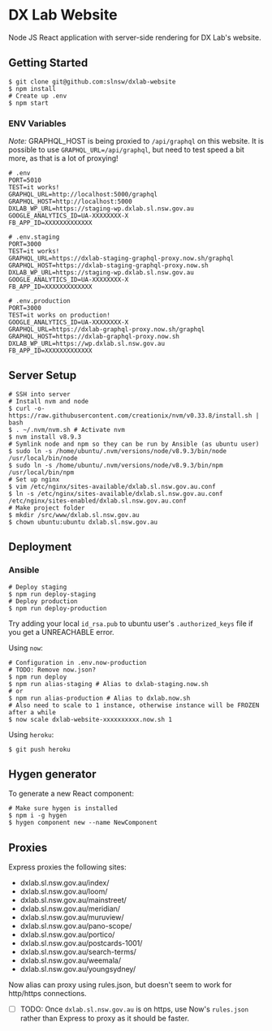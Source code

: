 # DX Lab Website

Node JS React application with server-side rendering for DX Lab's website.

## Getting Started

```
$ git clone git@github.com:slnsw/dxlab-website
$ npm install
# Create up .env
$ npm start
```

### ENV Variables

_Note:_ GRAPHQL_HOST is being proxied to `/api/graphql` on this website. It is possible to use `GRAPHQL_URL=/api/graphql`, but need to test speed a bit more, as that is a lot of proxying!

```
# .env
PORT=5010
TEST=it works!
GRAPHQL_URL=http://localhost:5000/graphql
GRAPHQL_HOST=http://localhost:5000
DXLAB_WP_URL=https://staging-wp.dxlab.sl.nsw.gov.au
GOOGLE_ANALYTICS_ID=UA-XXXXXXXX-X
FB_APP_ID=XXXXXXXXXXXXX

# .env.staging
PORT=3000
TEST=it works!
GRAPHQL_URL=https://dxlab-staging-graphql-proxy.now.sh/graphql
GRAPHQL_HOST=https://dxlab-staging-graphql-proxy.now.sh
DXLAB_WP_URL=https://staging-wp.dxlab.sl.nsw.gov.au
GOOGLE_ANALYTICS_ID=UA-XXXXXXXX-X
FB_APP_ID=XXXXXXXXXXXXX

# .env.production
PORT=3000
TEST=it works on production!
GOOGLE_ANALYTICS_ID=UA-XXXXXXXX-X
GRAPHQL_URL=https://dxlab-graphql-proxy.now.sh/graphql
GRAPHQL_HOST=https://dxlab-graphql-proxy.now.sh
DXLAB_WP_URL=https://wp.dxlab.sl.nsw.gov.au
FB_APP_ID=XXXXXXXXXXXXX
```

## Server Setup

```
# SSH into server
# Install nvm and node
$ curl -o- https://raw.githubusercontent.com/creationix/nvm/v0.33.8/install.sh | bash
$ . ~/.nvm/nvm.sh # Activate nvm
$ nvm install v8.9.3
# Symlink node and npm so they can be run by Ansible (as ubuntu user)
$ sudo ln -s /home/ubuntu/.nvm/versions/node/v8.9.3/bin/node /usr/local/bin/node
$ sudo ln -s /home/ubuntu/.nvm/versions/node/v8.9.3/bin/npm /usr/local/bin/npm
# Set up nginx
$ vim /etc/nginx/sites-available/dxlab.sl.nsw.gov.au.conf
$ ln -s /etc/nginx/sites-available/dxlab.sl.nsw.gov.au.conf /etc/nginx/sites-enabled/dxlab.sl.nsw.gov.au.conf
# Make project folder
$ mkdir /src/www/dxlab.sl.nsw.gov.au
$ chown ubuntu:ubuntu dxlab.sl.nsw.gov.au
```

## Deployment

### Ansible

```
# Deploy staging
$ npm run deploy-staging
# Deploy production
$ npm run deploy-production
```

Try adding your local `id_rsa.pub` to ubuntu user's `.authorized_keys` file if you get a UNREACHABLE error.

Using `now`:

```
# Configuration in .env.now-production
# TODO: Remove now.json?
$ npm run deploy
$ npm run alias-staging # Alias to dxlab-staging.now.sh
# or
$ npm run alias-production # Alias to dxlab.now.sh
# Also need to scale to 1 instance, otherwise instance will be FROZEN after a while
$ now scale dxlab-website-xxxxxxxxxx.now.sh 1
```

Using `heroku`:

```
$ git push heroku
```

## Hygen generator

To generate a new React component:

```
# Make sure hygen is installed
$ npm i -g hygen
$ hygen component new --name NewComponent
```

## Proxies

Express proxies the following sites:

* dxlab.sl.nsw.gov.au/index/
* dxlab.sl.nsw.gov.au/loom/
* dxlab.sl.nsw.gov.au/mainstreet/
* dxlab.sl.nsw.gov.au/meridian/
* dxlab.sl.nsw.gov.au/muruview/
* dxlab.sl.nsw.gov.au/pano-scope/
* dxlab.sl.nsw.gov.au/portico/
* dxlab.sl.nsw.gov.au/postcards-1001/
* dxlab.sl.nsw.gov.au/search-terms/
* dxlab.sl.nsw.gov.au/weemala/
* dxlab.sl.nsw.gov.au/youngsydney/

Now alias can proxy using rules.json, but doesn't seem to work for http/https connections.

* [ ] TODO: Once `dxlab.sl.nsw.gov.au` is on https, use Now's `rules.json` rather than Express to proxy as it should be faster.
